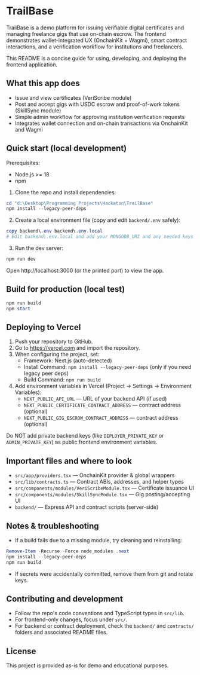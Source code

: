 # TrailBase

TrailBase is a demo platform for issuing verifiable digital certificates and managing freelance gigs that use on-chain escrow. The frontend demonstrates wallet-integrated UX (OnchainKit + Wagmi), smart contract interactions, and a verification workflow for institutions and freelancers.

This README is a concise guide for using, developing, and deploying the frontend application.

## What this app does
- Issue and view certificates (VeriScribe module)
- Post and accept gigs with USDC escrow and proof-of-work tokens (SkillSync module)
- Simple admin workflow for approving institution verification requests
- Integrates wallet connection and on-chain transactions via OnchainKit and Wagmi

## Quick start (local development)
Prerequisites:
- Node.js >= 18
- npm

1. Clone the repo and install dependencies:

```powershell
cd "d:\Desktop\Programming Projects\Hackaton\TrailBase"
npm install --legacy-peer-deps
```

2. Create a local environment file (copy and edit `backend/.env` safely):

```powershell
copy backend\.env backend\.env.local
# Edit backend\.env.local and add your MONGODB_URI and any needed keys
```

3. Run the dev server:

```powershell
npm run dev
```

Open http://localhost:3000 (or the printed port) to view the app.

## Build for production (local test)

```powershell
npm run build
npm start
```

## Deploying to Vercel
1. Push your repository to GitHub.
2. Go to https://vercel.com and import the repository.
3. When configuring the project, set:
   - Framework: Next.js (auto-detected)
   - Install Command: `npm install --legacy-peer-deps` (only if you need legacy peer deps)
   - Build Command: `npm run build`
4. Add environment variables in Vercel (Project → Settings → Environment Variables):
   - `NEXT_PUBLIC_API_URL` — URL of your backend API (if used)
   - `NEXT_PUBLIC_CERTIFICATE_CONTRACT_ADDRESS` — contract address (optional)
   - `NEXT_PUBLIC_GIG_ESCROW_CONTRACT_ADDRESS` — contract address (optional)

Do NOT add private backend keys (like `DEPLOYER_PRIVATE_KEY` or `ADMIN_PRIVATE_KEY`) as public frontend environment variables.

## Important files and where to look
- `src/app/providers.tsx` — OnchainKit provider & global wrappers
- `src/lib/contracts.ts` — Contract ABIs, addresses, and helper types
- `src/components/modules/VeriScribeModule.tsx` — Certificate issuance UI
- `src/components/modules/SkillSyncModule.tsx` — Gig posting/accepting UI
- `backend/` — Express API and contract scripts (server-side)

## Notes & troubleshooting
- If a build fails due to a missing module, try cleaning and reinstalling:

```powershell
Remove-Item -Recurse -Force node_modules .next
npm install --legacy-peer-deps
npm run build
```

- If secrets were accidentally committed, remove them from git and rotate keys.

## Contributing and development
- Follow the repo's code conventions and TypeScript types in `src/lib`.
- For frontend-only changes, focus under `src/`.
- For backend or contract deployment, check the `backend/` and `contracts/` folders and associated README files.

## License
This project is provided as-is for demo and educational purposes.

